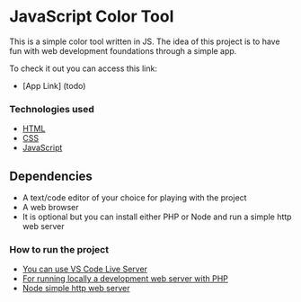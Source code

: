 # JavaScript Color Tool

This is a simple color tool written in JS.
The idea of this project is to have fun with web development foundations through a simple app.

To check it out you can access this link:
* [App Link] (todo)

### Technologies used

* [HTML](https://developer.mozilla.org/en-US/docs/Web/Html)
* [CSS](https://developer.mozilla.org/en-US/docs/Web/Css)
* [JavaScript](https://developer.mozilla.org/en-US/docs/Web/JavaScript)

## Dependencies

* A text/code editor of your choice for playing with the project
* A web browser
* It is optional but you can install either PHP or Node and run a simple http web server

### How to run the project

* [You can use VS Code Live Server](https://marketplace.visualstudio.com/items?itemName=ritwickdey.LiveServer)
* [For running locally a development web server with PHP](https://www.php.net/manual/en/features.commandline.webserver.php)
* [Node simple http web server](https://www.npmjs.com/package/http-server)